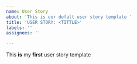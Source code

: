 ```yaml
---
name: User Story
about: 'This is our defalt user story template '
title: 'USER STORY: <TITTLE>'
labels: ''
assignees: ''

---
```


This **is** my **first** user story template
